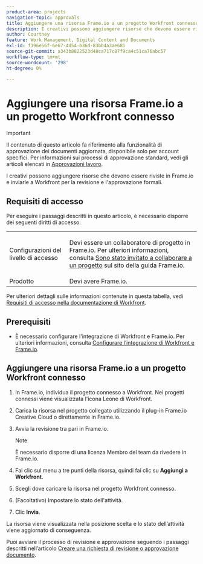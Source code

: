 ```yaml
---
product-area: projects
navigation-topic: approvals
title: Aggiungere una risorsa Frame.io a un progetto Workfront connesso
description: I creativi possono aggiungere risorse che devono essere riviste in Frame.io e inviarle a Workfront per la revisione e l'approvazione formali.
author: Courtney
feature: Work Management, Digital Content and Documents
exl-id: f196e56f-6e67-4d54-b36d-83bb4a3ae681
source-git-commit: a343b8822523d48ca717c87f9ca4c51ca76abc57
workflow-type: tm+mt
source-wordcount: '298'
ht-degree: 0%

---
```


# Aggiungere una risorsa Frame.io a un progetto Workfront connesso

>[!IMPORTANT]
>
>Il contenuto di questo articolo fa riferimento alla funzionalità di approvazione dei documenti aggiornata, disponibile solo per account specifici. Per informazioni sui processi di approvazione standard, vedi gli articoli elencati in [Approvazioni lavoro](/help/quicksilver/review-and-approve-work/manage-approvals/manage-approvals.md).

I creativi possono aggiungere risorse che devono essere riviste in Frame.io e inviarle a Workfront per la revisione e l&#39;approvazione formali.

## Requisiti di accesso

Per eseguire i passaggi descritti in questo articolo, è necessario disporre dei seguenti diritti di accesso:

<table style="table-layout:auto"> 
 <col> 
 <col> 
 <tbody> 
  <!-- <tr> 
   <td role="rowheader">Adobe Workfront plan</td> 
   <td> <p>Any</p> </td> 
  </tr> 
  <tr> 
   <td role="rowheader">Adobe Workfront license</td> 
   <td> <p>Standard</p> </td> 
  </tr> -->
  <tr> 
   <td role="rowheader">Configurazioni del livello di accesso</td> 
   <td> <p>Devi essere un collaboratore di progetto in Frame.io. Per ulteriori informazioni, consulta <a href="https://support.frame.io/en/articles/11125-i-ve-been-invited-to-collaborate-on-a-project">Sono stato invitato a collaborare a un progetto</a>
 sul sito della guida Frame.io.</p> </td> 
  </tr> 
   <tr>
   <td>Prodotto
   </td>
   <td>Devi avere Frame.io.
   </td>
  </tr>
 </tbody> 
</table>

Per ulteriori dettagli sulle informazioni contenute in questa tabella, vedi [Requisiti di accesso nella documentazione di Workfront](/help/quicksilver/administration-and-setup/add-users/access-levels-and-object-permissions/access-level-requirements-in-documentation.md).

## Prerequisiti

* È necessario configurare l&#39;integrazione di Workfront e Frame.io. Per ulteriori informazioni, consulta [Configurare l’integrazione di Workfront e Frame.io](/help/quicksilver/administration-and-setup/configure-integrations/configure-wf-and-frame.md).

## Aggiungere una risorsa Frame.io a un progetto Workfront connesso

1. In Frame.io, individua il progetto connesso a Workfront. Nei progetti connessi viene visualizzata l&#39;icona Leone di Workfront.

1. Carica la risorsa nel progetto collegato utilizzando il plug-in Frame.io Creative Cloud o direttamente in Frame.io.

1. Avvia la revisione tra pari in Frame.io.

   >[!NOTE]
   >
   >È necessario disporre di una licenza Membro del team da rivedere in Frame.io.

1. Fai clic sul menu a tre punti della risorsa, quindi fai clic su **Aggiungi a Workfront**.

1. Scegli dove caricare la risorsa nel progetto Workfront connesso.

1. (Facoltativo) Impostare lo stato dell&#39;attività.

1. Clic **Invia**.

La risorsa viene visualizzata nella posizione scelta e lo stato dell’attività viene aggiornato di conseguenza.

Puoi avviare il processo di revisione e approvazione seguendo i passaggi descritti nell’articolo [Creare una richiesta di revisione o approvazione documento](/help/quicksilver/review-and-approve-work/document-reviews-and-approvals/manage-document-approvals/create-a-document-approval.md).

